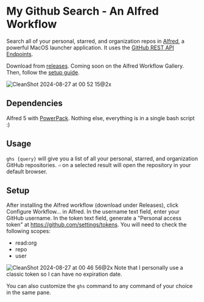 # My Github Search - An Alfred Workflow
Search all of your personal, starred, and organization repos in [Alfred](https://www.alfredapp.com/), a powerful MacOS launcher application. It uses the [GitHub REST API Endpoints](https://docs.github.com/en/rest/repos?apiVersion=2022-11-28).

Download from [releases](https://github.com/albertcai101/alfred-my-github-search-workflow/releases). Coming soon on the Alfred Workflow Gallery.
Then, follow the [setup guide](#setup).

![CleanShot 2024-08-27 at 00 52 15@2x](https://github.com/user-attachments/assets/fd329881-f042-4b21-b330-dee54d36257f)

## Dependencies
Alfred 5 with [PowerPack](https://www.alfredapp.com/powerpack/).
Nothing else, everything is in a single bash script :)

## Usage
`ghs {query}` will give you a list of all your personal, starred, and organization GitHub repositories. `⏎` on a selected result will open the repository in your default browser.

## Setup
After installing the Alfred workflow (download under Releases), click Configure Workflow... in Alfred. In the username text field, enter your GitHub username. 
In the token text field, generate a "Personal access token" at https://github.com/settings/tokens. You will need to check the following scopes:
- read:org
- repo
- user

![CleanShot 2024-08-27 at 00 46 56@2x](https://github.com/user-attachments/assets/f581332d-1ecb-4540-8fa3-0e6a9c02ed5c)
Note that I personally use a classic token so I can have no expiration date.

You can also customize the `ghs` command to any command of your choice in the same pane.
